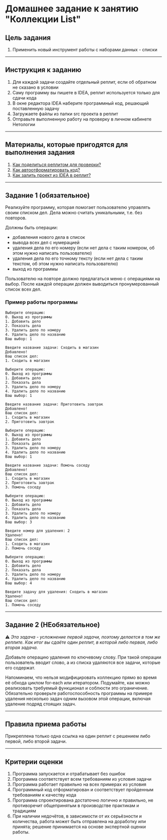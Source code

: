 # Домашнее задание к занятию "Коллекции List"

## Цель задания

1. Применить новый инструмент работы с наборами данных - списки

------

## Инструкция к заданию

1. Для каждой задачи создайте отдельный реплит, если об обратном не сказано в условии
1. Саму программу вы пишете в IDEA, реплит используется только для сдачи кода
3. В окне редактора IDEA наберите программный код, решающий поставленную задачу
5. Загружаете файлы из папки src проекта в реплит
6. Отправьте выполненную работу на проверку в личном кабинете Нетологии

------

## Материалы, которые пригодятся для выполнения задания

1. [Как поделиться реплитом для проверки?](https://github.com/netology-code/java-homeworks/blob/java-43/QA_ReplitShare.md)
2. [Как автоотформатировать код?](https://github.com/netology-code/java-homeworks/blob/java-43/QA_Format.md)
3. [Как залить проект из IDEA в реплит?](https://github.com/netology-code/java-homeworks/blob/java-43/QA_ReplitUpload.md)

------

## Задание 1 (обязательное)

Реализуйте программу, которая помогает пользователю управлять своим списком дел. Дела можно считать уникальными, т.е. без повторов.

Должны быть операции:
* добавления нового дела в список
* вывода всех дел с нумерацией
* удаления дела по его номеру (если нет дела с таким номером, об этом нужно написать пользователю)
* удаления дела по его точному тексту (если нет дела с таким текстом, об этом нужно написать пользователю)
* выход из программы

Пользователю на повторе должно предлагаться меню с операциями на выбор.
После каждой операции должен выводиться пронумерованный список всех дел.

### Пример работы программы

```text
Выберите операцию:
0. Выход из программы
1. Добавить дело
2. Показать дела
3. Удалить дело по номеру
4. Удалить дело по названию
Ваш выбор: 1

Введите название задачи: Сходить в магазин
Добавлено!
Ваш список дел:
1. Сходить в магазин

Выберите операцию:
0. Выход из программы
1. Добавить дело
2. Показать дела
3. Удалить дело по номеру
4. Удалить дело по названию
Ваш выбор: 1

Введите название задачи: Приготовить завтрак
Добавлено!
Ваш список дел:
1. Сходить в магазин
2. Приготовить завтрак

Выберите операцию:
0. Выход из программы
1. Добавить дело
2. Показать дела
3. Удалить дело по номеру
4. Удалить дело по названию
Ваш выбор: 1

Введите название задачи: Помочь соседу
Добавлено!
Ваш список дел:
1. Сходить в магазин
2. Приготовить завтрак
3. Помочь соседу

Выберите операцию:
0. Выход из программы
1. Добавить дело
2. Показать дела
3. Удалить дело по номеру
4. Удалить дело по названию
Ваш выбор: 3

Введите номер для удаления: 2
Удалено!
Ваш список дел:
1. Сходить в магазин
2. Помочь соседу

Выберите операцию:
0. Выход из программы
1. Добавить дело
2. Показать дела
3. Удалить дело по номеру
4. Удалить дело по названию
Ваш выбор: 4

Введите задачу для удаления: Сходить в магазин
Удалено!
Ваш список дел:
1. Помочь соседу
```

------

## Задание 2 (НЕобязательное)

:warning: _Эта задача - усложнение первой задачи, поэтому делается в том же реплите. Как итог вы сдаёте один реплит, в которой либо первая, либо вторая задача._

Добавьте операцию удаления по ключевому слову.
При такой операции пользователь вводит слово, а из списка удаляются все задачи, которые его содержат.

Напоминаем, что нельзя модифицировать коллекцию прямо во время её обхода циклом for-each или итератором.
Подумайте, как можно реализовать требуемый функционал и соблюсти это ограничение.
Обязательно проверьте работоспособность программы на примере удаления несколько задач одним вызовом этой операции, включая удаление подряд стоящих задач.

------

## Правила приема работы

Прикреплена только одна ссылка на один реплит с решением либо первой, либо второй задачи.

------

## Критерии оценки

1. Программа запускается и отрабатывает без ошибок
2. Программа соответствует всем требованиям из условия задачи
3. Программа работает правильно на всех примерах из условия
4. Программный код отформатирован и соответствует пройденным требованиям к качеству кода
5. Программа спроектирована достаточно логично и правильно, не противоречит общепринятым в производстве практикам и традициям
6. При наличии недочётов, в зависимости от их серьёзности и количества, работа может быть отправлена на доработку или принята; решение принимается на основе экспертной оценки работы.
